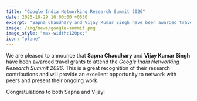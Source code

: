 ```yaml
---
title: "Google India Networking Research Summit 2026"
date: 2025-10-29 10:00:00 +0530
excerpt: "Sapna Chaudhary and Vijay Kumar Singh have been awarded travel grants to attend the Google India Networking Research Summit 2026."
image: /img/news/google-summit.png
image_style: "max-width:120px;"
icon: "plane"
---
```


We are pleased to announce that **Sapna Chaudhary** and **Vijay Kumar Singh** have been awarded travel grants to attend the *Google India Networking Research Summit 2026*. This is a great recognition of their research contributions and will provide an excellent opportunity to network with peers and present their ongoing work.

Congratulations to both Sapna and Vijay!
